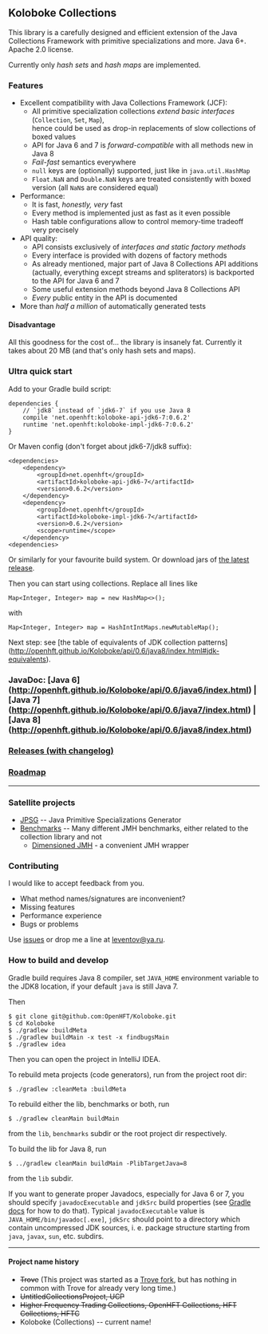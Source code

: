 ## Koloboke Collections

This library is a carefully designed and efficient extension of the Java Collections Framework
with primitive specializations and more. Java 6+. Apache 2.0 license.

Currently only *hash sets* and *hash maps* are implemented.

### Features

 - Excellent compatibility with Java Collections Framework (JCF):
    - All primitive specialization collections *extend basic interfaces*
      (`Collection`, `Set`, `Map`),<br/> hence could be used as drop-in replacements
      of slow collections of boxed values
    - API for Java 6 and 7 is *forward-compatible* with all methods new in Java 8
    - *Fail-fast* semantics everywhere
    - `null` keys are (optionally) supported, just like in `java.util.HashMap`
    - `Float.NaN` and `Double.NaN` keys are treated consistently with boxed version
       (all `NaN`s are considered equal)
 - Performance:
    - It is fast, *honestly, very* fast
    - Every method is implemented just as fast as it even possible
    - Hash table configurations allow to control memory-time tradeoff very precisely
 - API quality:
    - API consists exclusively of *interfaces and static factory methods*
    - Every interface is provided with dozens of factory methods
    - As already mentioned, major part of Java 8 Collections API additions (actually, everything
      except streams and spliterators) is backported to the API for Java 6 and 7
    - Some useful extension methods beyond Java 8 Collections API
    - *Every* public entity in the API is documented
 - More than *half a million* of automatically generated tests

#### Disadvantage
All this goodness for the cost of... the library is insanely fat. Currently it takes about 20 MB
(and that's only hash sets and maps).

### Ultra quick start

Add to your Gradle build script:

    dependencies {
        // `jdk8` instead of `jdk6-7` if you use Java 8
        compile 'net.openhft:koloboke-api-jdk6-7:0.6.2'
        runtime 'net.openhft:koloboke-impl-jdk6-7:0.6.2'
    }

Or Maven config (don't forget about jdk6-7/jdk8 suffix):

    <dependencies>
        <dependency>
            <groupId>net.openhft</groupId>
            <artifactId>koloboke-api-jdk6-7</artifactId>
            <version>0.6.2</version>
        </dependency>
        <dependency>
            <groupId>net.openhft</groupId>
            <artifactId>koloboke-impl-jdk6-7</artifactId>
            <version>0.6.2</version>
            <scope>runtime</scope>
        </dependency>
    <dependencies>

Or similarly for your favourite build system.
Or download jars of [the latest release](https://github.com/OpenHFT/Koloboke/releases/latest).

Then you can start using collections. Replace all lines like

    Map<Integer, Integer> map = new HashMap<>();

with   

    Map<Integer, Integer> map = HashIntIntMaps.newMutableMap();

Next step: see [the table of equivalents of JDK collection patterns]
(http://openhft.github.io/Koloboke/api/0.6/java8/index.html#jdk-equivalents).

### JavaDoc: [Java 6] (http://openhft.github.io/Koloboke/api/0.6/java6/index.html) | [Java 7] (http://openhft.github.io/Koloboke/api/0.6/java7/index.html) | [Java 8] (http://openhft.github.io/Koloboke/api/0.6/java8/index.html)

### [Releases (with changelog)](https://github.com/OpenHFT/Koloboke/releases)

### [Roadmap](https://github.com/OpenHFT/Koloboke/issues?q=is%3Aopen+label%3A"new+functionality"+is%3Aissue)

---

### Satellite projects

 - [JPSG](jpsg) -- Java Primitive Specializations Generator
 - [Benchmarks](benchmarks) -- Many different JMH benchmarks,
   either related to the collection library and not
    - [Dimensioned JMH](benchmarks/dimensioned-jmh) - a convenient JMH wrapper
    
### Contributing

I would like to accept feedback from you.

 - What method names/signatures are inconvenient?
 - Missing features
 - Performance experience
 - Bugs or problems

Use [issues](https://github.com/OpenHFT/Koloboke/issues) or drop me a line at leventov@ya.ru.

### How to build and develop
Gradle build requires Java 8 compiler, set `JAVA_HOME` environment variable to the JDK8 location,
if your default `java` is still Java 7.

Then

    $ git clone git@github.com:OpenHFT/Koloboke.git
    $ cd Koloboke
    $ ./gradlew :buildMeta
    $ ./gradlew buildMain -x test -x findbugsMain
    $ ./gradlew idea

Then you can open the project in IntelliJ IDEA.

To rebuild meta projects (code generators), run from the project root dir:

    $ ./gradlew :cleanMeta :buildMeta

To rebuild either the lib, benchmarks or both, run

    $ ./gradlew cleanMain buildMain

from the `lib`, `benchmarks` subdir or the root project dir respectively.

To build the lib for Java 8, run

    $ ../gradlew cleanMain buildMain -PlibTargetJava=8
    
from the `lib` subdir.

If you want to generate proper Javadocs, especially for Java 6 or 7, you should specify
`javadocExecutable` and `jdkSrc` build properties (see
[Gradle docs](http://www.gradle.org/docs/2.0/userguide/tutorial_this_and_that.html#sec:gradle_properties_and_system_properties)
for how to do that). Typical `javadocExecutable` value is `JAVA_HOME/bin/javadoc[.exe]`, `jdkSrc`
should point to a directory which contain uncompressed JDK sources, i. e. package structure starting
from `java`, `javax`, `sun`, etc. subdirs.

---

#### Project name history

 - ~~Trove~~ (This project was started as a [Trove fork](https://bitbucket.org/leventov/trove),
   but has nothing in common with Trove for already very long time.)
 - ~~UntitledCollectionsProject, UCP~~
 - ~~Higher Frequency Trading Collections, OpenHFT Collections, HFT Collections, HFTC~~
 - Koloboke (Collections) -- current name!

